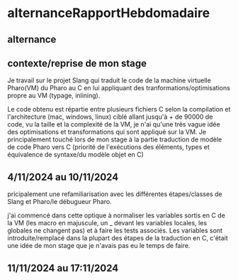 # alternanceRapportHebdomadaire

## alternance

## contexte/reprise de mon stage

Je travail sur le projet Slang qui traduit le code de la machine virtuelle Pharo(VM) du Pharo au C en lui appliquant des tranformations/optimisations propre au VM (typage, inlining).

Le code obtenu est répartie entre plusieurs fichiers C selon la compilation et l'architecture (mac, windows, linux) ciblé allant jusqu'à + de 90000 de code, vu la taille et la complexité de la VM, je n'ai qu'une très vague idée des optimisations et transformations qui sont appliqué sur la VM. Je principalement touché lors de mon stage à la partie traduction de modèle de code Pharo vers C (priorité de l'exécutions des éléments, types et équivalence de syntaxe/du modèle objet en C)

## 4/11/2024 au 10/11/2024 

pricipalement une refamiliarisation avec les différentes étapes/classes de Slang et Pharo/le débugueur Pharo.

j'ai commencé dans cette optique à normaliser les variables sortis en C de la VM (les macro en majuscule, un _ devant les variables locales, les globales ne changent pas) et à faire les tests associés. Les variables sont introduite/remplacé dans la plupart des étapes de la traduction en C, c'était une idée de mon stage que je n'avais pas eu le temps de faire.

## 11/11/2024 au 17:11/2024

